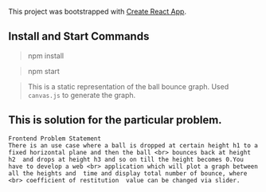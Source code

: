 This project was bootstrapped with [Create React App](https://github.com/facebook/create-react-app).

## Install and Start Commands

> npm install

> npm start

> This is a static representation of the ball bounce graph.
  Used `canvas.js` to generate the graph.

## This is solution for the particular problem.

```
Frontend Problem Statement
There is an use case where a ball is dropped at certain height h1 to a fixed horizontal plane and then the ball <br> bounces back at height h2  and drops at height h3 and so on till the height becomes 0.You have to develop a web <br> application which will plot a graph between all the heights and  time and display total number of bounce, where <br> coefficient of restitution  value can be changed via slider.
```
